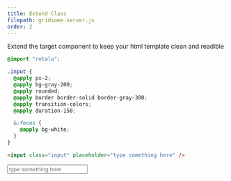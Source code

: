 ```yaml
---
title: Extend Class
filepath: gridsome.server.js
order: 2
---
```


Extend the target component to keep your html template clean and readible

```scss
@import "rotala";
```

```css
.input {
  @apply px-2;
  @apply bg-gray-200;
  @apply rounded;
  @apply border border-solid border-gray-300;
  @apply transition-colors;
  @apply duration-150;

  &:focus {
    @apply bg-white;
  }
}
```

```html
<input class="input" placeholder="type something here" />
```

<input class="input px-2 rounded border border-solid border-gray-300 bg-gray-200 transition-colors duration-150 focus:bg-white" placeholder="type something here" />
<br>
<br>